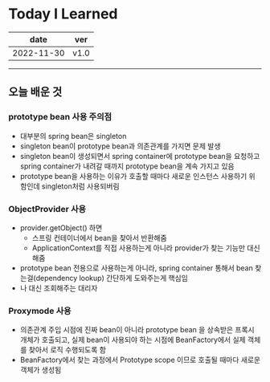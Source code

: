 # Today I Learned

|date|ver|
|----|----|
|2022-11-30| v1.0|
---
## 오늘 배운 것
### prototype bean 사용 주의점
* 대부분의 spring bean은 singleton
* singleton bean이 prototype bean과 의존관계를 가지면 문제 발생
* singleton bean이 생성되면서 spring container에 prototype bean을 요청하고 spring container가 내려갈 때까지 prototype bean을 계속 가지고 있음
* prototype bean을 사용하는 이유가 호출할 때마다 새로운 인스턴스 사용하기 위함인데 singleton처럼 사용되버림

### ObjectProvider 사용
* provider.getObject() 하면
    * 스프링 컨테이너에서 bean을 찾아서 반환해줌
    * ApplicationContext를 직접 사용하는게 아니라 provider가 찾는 기능만 대신 해줌
* prototype bean 전용으로 사용하는게 아니라, spring container 통해서 bean 찾는걸(dependency lookup) 간단하게 도와주는게 핵심임
* 나 대신 조회해주는 대리자

### Proxymode 사용
* 의존관계 주입 시점에 진짜 bean이 아니라 prototype bean 을 상속받은 프록시 개체가 호출되고, 실제 bean이 사용되야 하는 시점에 BeanFactory에서 실제 객체를 찾아서 로직 수행되도록 함
* BeanFactory에서 찾는 과정에서 Prototype scope 이므로 호출될 때마다 새로운 객체가 생성됨